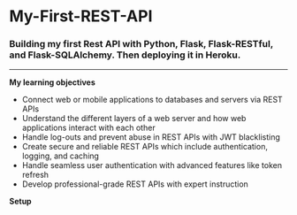 # My-First-REST-API
### Building my first Rest API with Python, Flask, Flask-RESTful, and Flask-SQLAlchemy. Then deploying it in Heroku.
---------------------------------
**My learning objectives**  
- Connect web or mobile applications to databases and servers via REST APIs
- Understand the different layers of a web server and how web applications interact with each other
- Handle log-outs and prevent abuse in REST APIs with JWT blacklisting
- Create secure and reliable REST APIs which include authentication, logging, and caching
- Handle seamless user authentication with advanced features like token refresh
- Develop professional-grade REST APIs with expert instruction

**Setup**

